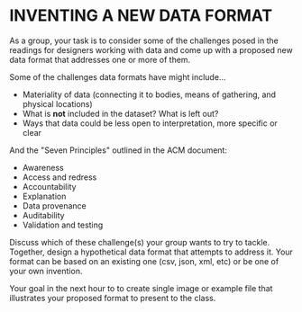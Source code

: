 INVENTING A NEW DATA FORMAT
====

As a group, your task is to consider some of the challenges posed in the readings for designers working with data and come up with a proposed new data format that addresses one or more of them.

Some of the challenges data formats have might include...  
* Materiality of data (connecting it to bodies, means of gathering, and physical locations)  
* What is **not** included in the dataset? What is left out?  
* Ways that data could be less open to interpretation, more specific or clear  

And the "Seven Principles" outlined in the ACM document:  
* Awareness  
* Access and redress  
* Accountability  
* Explanation  
* Data provenance  
* Auditability  
* Validation and testing  

Discuss which of these challenge(s) your group wants to try to tackle. Together, design a hypothetical data format that attempts to address it. Your format can be based on an existing one (csv, json, xml, etc) or be one of your own invention.

Your goal in the next hour to to create single image or example file that illustrates your proposed format to present to the class. 